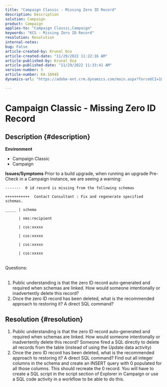 ```yaml
---
title: "Campaign Classic - Missing Zero ID Record"
description: Description
solution: Campaign
product: Campaign
applies-to: "Campaign Classic,Campaign"
keywords: "KCS - Missing Zero ID Record"
resolution: Resolution
internal-notes: 
bug: False
article-created-by: Krunal Oza
article-created-date: "11/29/2022 11:22:16 AM"
article-published-by: Krunal Oza
article-published-date: "11/29/2022 11:33:41 AM"
version-number: 5
article-number: KA-16945
dynamics-url: "https://adobe-ent.crm.dynamics.com/main.aspx?forceUCI=1&pagetype=entityrecord&etn=knowledgearticle&id=95a25d0f-d86f-ed11-9561-6045bd006a22"

---
```

# Campaign Classic - Missing Zero ID Record

## Description {#description}

<b>Environment</b>
- Campaign Classic
- Campaign



<b>Issues/Symptoms</b>
Prior to a build upgrade, when running an upgrade Pre-Check in a Campaign instance, we are seeing a warning:


```
-------  0 id record is missing from the following schemas

+++++++++++  Contact Consultant : Fix and regenerate specified schemas.

_____ | schema                   

      | nms:recipient            

      | cus:xxxxx     

      | cus:xxxxx         

      | cus:xxxxx        

      | cus:xxxxx
```

<br>Questions:<br><br>


1. Public understanding is that the zero ID record auto-generated and required when schemas are linked. How would someone intentionally or inadvertently delete this record?
2. Once the zero ID record has been deleted, what is the recommended approach to restoring it? A direct SQL command?



## Resolution {#resolution}


1. Public understanding is that the zero ID record auto-generated and required when schemas are linked. How would someone intentionally or inadvertently delete this record? Someone fired a SQL directly to delete all records from the table (instead of using the Update data activity)
2. Once the zero ID record has been deleted, what is the recommended approach to restoring it? A direct SQL command? Find out all integer columns in the schema and create an INSERT query with 0 populated for all those columns. This should recreate the 0 record. You will have to create a SQL script in the script section of Explorer in Campaign or use a SQL code activity in a workflow to be able to do this.

